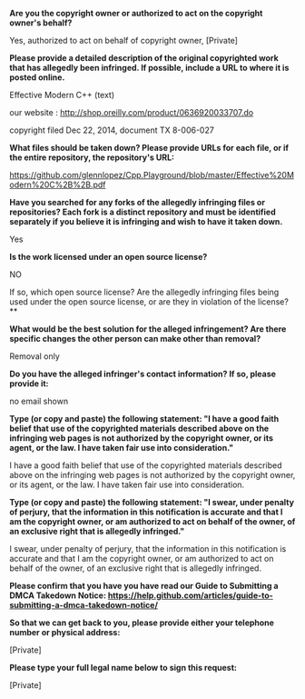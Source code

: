 **Are you the copyright owner or authorized to act on the copyright owner's behalf?**

Yes, authorized to act on behalf of copyright owner, [Private]

**Please provide a detailed description of the original copyrighted work that has allegedly been infringed. If possible, include a URL to where it is posted online.**

Effective Modern C++ (text)

our website : http://shop.oreilly.com/product/0636920033707.do

copyright filed Dec 22, 2014, document TX 8-006-027

**What files should be taken down? Please provide URLs for each file, or if the entire repository, the repository's URL:**

https://github.com/glennlopez/Cpp.Playground/blob/master/Effective%20Modern%20C%2B%2B.pdf

**Have you searched for any forks of the allegedly infringing files or repositories? Each fork is a distinct repository and must be identified separately if you believe it is infringing and wish to have it taken down.**

Yes

**Is the work licensed under an open source license?**

NO

If so, which open source license? Are the allegedly infringing files being used under the open source license, or are they in violation of the license?**

**What would be the best solution for the alleged infringement? Are there specific changes the other person can make other than removal?**

Removal only

**Do you have the alleged infringer's contact information? If so, please provide it:**

no email shown

**Type (or copy and paste) the following statement: "I have a good faith belief that use of the copyrighted materials described above on the infringing web pages is not authorized by the copyright owner, or its agent, or the law. I have taken fair use into consideration."**

I have a good faith belief that use of the copyrighted materials described above on the infringing web pages is not authorized by the copyright owner, or its agent, or the law. I have taken fair use into consideration.

**Type (or copy and paste) the following statement: "I swear, under penalty of perjury, that the information in this notification is accurate and that I am the copyright owner, or am authorized to act on behalf of the owner, of an exclusive right that is allegedly infringed."**

I swear, under penalty of perjury, that the information in this notification is accurate and that I am the copyright owner, or am authorized to act on behalf of the owner, of an exclusive right that is allegedly infringed.

**Please confirm that you have you have read our Guide to Submitting a DMCA Takedown Notice: https://help.github.com/articles/guide-to-submitting-a-dmca-takedown-notice/**

**So that we can get back to you, please provide either your telephone number or physical address:** 

[Private]

**Please type your full legal name below to sign this request:**

[Private]
